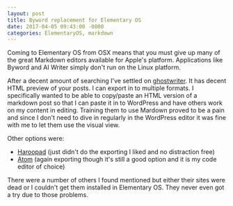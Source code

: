 ```yaml
---
layout: post
title: Byword replacement for Elementary OS
date: 2017-04-05 09:43:00 -0800
categories: ElementaryOS, markdown
---
```


Coming to Elementary OS from OSX means that you must give up many of the great Markdown editors available for Apple's platform.  Applications like Byword and AI Writer simply don't run on the Linux platform.

After a decent amount of searching I've settled on [ghostwriter](https://wereturtle.github.io/ghostwriter/). It has decent HTML preview of your posts. I can export in to multiple formats. I specifically wanted to be able to copy/paste an HTML version of a markdown post so that I can paste it in to WordPress and have others work on my content in editing. Training them to use Mardown proved to be a pain and since I don't need to dive in regularly in the WordPress editor it was fine with me to let them use the visual view.

Other options were:

- [Haroopad](http://pad.haroopress.com/) (just didn't do the exporting I liked and no distraction free)
- [Atom](https://atom.io/) (again exporting though it's still a good option and it is my code editor of choice)

There were a number of others I found mentioned but either their sites were dead or I couldn't get them installed in Elementary OS. They never even got a try due to those problems.
